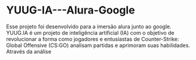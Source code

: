 # YUUG-IA---Alura-Google
Esse projeto foi desenvolvido para a imersão alura junto ao google. YUUG.IA é um projeto de inteligência artificial (IA) com o objetivo de revolucionar a forma como jogadores e entusiastas de Counter-Strike: Global Offensive (CS:GO) analisam partidas e aprimoram suas habilidades. Através da análise
